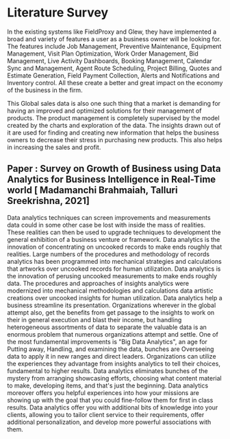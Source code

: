 
# Literature Survey
In the existing systems like FieldProxy and Glew, they have implemented a broad and variety of features a user as a business owner will be looking for.  The features include Job Management, Preventive Maintenance, Equipment Management, Visit Plan Optimization, Work Order Management, Bid Management, Live Activity Dashboards, Booking Management, Calendar Sync and Management,  Agent Route Scheduling, Project Billing, Quotes and Estimate Generation, Field Payment Collection, Alerts and Notifications and Inventory control. All these create a better and great impact on the economy of the business in the firm. 

This Global sales data is also one such thing that a market is demanding for having an improved and optimized solutions for their management of products. The product management is completely supervised by the model created by the charts and exploration of the data. The insights drawn out of it are used for finding and creating new information that helps the business owners to decrease their stress in purchasing new products. This also helps in increasing the sales and profit.

## Paper : Survey on Growth of Business using Data Analytics for Business Intelligence in Real-Time world [ Madamanchi Brahmaiah, Talluri Sreekrishna, 2021]
Data analytics techniques can screen improvements and measurements data could in some other case be lost with inside the mass of realities. These realities can then be used to upgrade techniques to development the general exhibition of a business venture or framework. Data analytics is the innovation of concentrating on uncooked records to make ends roughly that realities. Large numbers of the procedures and methodology of records analytics has been programmed into mechanical strategies and calculations that artworks over uncooked records for human utilization. Data analytics is the innovation of perusing uncooked measurements to make ends roughly data. The procedures and approaches of insights analytics were modernized into mechanical methodologies and calculations data artistic creations over uncooked insights for human utilization. Data analytics help a business streamline its presentation. Organizations wherever in the global attempt also, get the benefits from get passage to the insights to work on their in general execution and blast their income, but handling heterogeneous assortments
of data to separate the valuable data is an enormous problem that numerous organizations attempt and settle. One of the most fundamental improvements is "Big Data Analytics", an age for Putting away, Handling, and examining the data, bunches are Overseeing data to apply it in new ranges and direct leaders. Organizations can utilize the experiences they advantage from insights analytics to tell their choices, fundamental to higher results. Data analytics eliminates bunches of the mystery from arranging showcasing efforts, choosing what content material to make, developing items, and that's just the beginning. Data analytics moreover offers you helpful experiences into how your missions are showing up with the goal that you could fine-follow them for first in class results. Data
analytics offer you with additional bits of knowledge into your clients, allowing you to tailor client service to their requirements, offer additional personalization, and develop more powerful associations with them.
